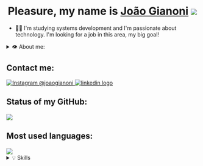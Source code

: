 <h1 align="center">Pleasure, my name is <a href="https://www.blackcater.win/" target="_blank">João Gianoni</a> <img
src="https://github.com/blackcater/blackcater/raw/main/images/Hi.gif" height="32" /></h1>

<p>

  - 👨‍💻 I'm studying systems development and I'm passionate about technology. I'm looking for a job in this area, my big goal!

</p>

<details>
  <summary>👁️ About me:</summary>

  - I was born in 2008/01/25 and I'm 17 years old. I've always liked technology, which is why I studied systems development. In 2024, I began to learn English by attending the Michigan Language School. I live with my parents but I'm looking for my own independence, so I'm chasing my progress.
</details>

## Contact me:
<a href="https://instagram.com/joaogianoni" target="_blank">
    <img src="https://raw.githubusercontent.com/maurodesouza/profile-readme-generator/master/src/assets/icons/social/instagram/default.svg" width="52" height="40" alt="Instagram @joaogianoni">
</a>
<a href="https://www.linkedin.com/in/joaogianoni" target="_blank">
   <img src="https://raw.githubusercontent.com/maurodesouza/profile-readme-generator/master/src/assets/icons/social/linkedin/default.svg" width="52" height="40" alt="linkedin logo">
</a>

<br>

## Status of my GitHub:
<a href="https://github.com/joaogianoni23/github-readme-stats">
  <img height=200 align="center" src="https://github-readme-stats.vercel.app/api?username=joaogianoni23&layout=compact&langs_count=8&card_width=320_icons=true&theme=transparent"/>
</a>

## Most used languages:
<a href="https://github.com/joaogianoni23/convoychat">
  <img height=200 align="center" src="https://github-readme-stats.vercel.app/api/top-langs?username=joaogianoni23&layout=compact&langs_count=8&card_width=320_icons=true&theme=transparent" />
</a>

<details>
 <summary>💡 Skills</summary>
  <div style="flex-basis: 48%;">
    <h3>Programming Languages</h3>
    <img align="center" alt="Js" height="30" width="40" src="https://raw.githubusercontent.com/devicons/devicon/master/icons/javascript/javascript-plain.svg">
    <img align="center" alt="HTML" height="30" width="40" src="https://raw.githubusercontent.com/devicons/devicon/master/icons/html5/html5-original.svg">
    <img align="center" alt="CSS" height="30" width="40" src="https://raw.githubusercontent.com/devicons/devicon/master/icons/css3/css3-original.svg">
    <img align="center" alt="CSS" height="30" width="40" src="https://raw.githubusercontent.com/devicons/devicon/master/icons/react/react-original.svg">
    <img align="center" alt="CSS" height="30" width="40" src="https://raw.githubusercontent.com/devicons/devicon/master/icons/nodejs/nodejs-original.svg">
    <img align="center" alt="CSS" height="30" width="40" src="https://raw.githubusercontent.com/devicons/devicon/master/icons/typescript/typescript-original.svg">
  </div>
</details>




